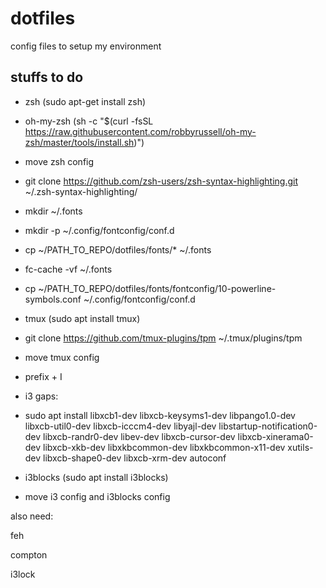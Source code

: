 # dotfiles
config files to setup my environment

## stuffs to do

- zsh (sudo apt-get install zsh)
- oh-my-zsh (sh -c "$(curl -fsSL https://raw.githubusercontent.com/robbyrussell/oh-my-zsh/master/tools/install.sh)")
- move zsh config
- git clone https://github.com/zsh-users/zsh-syntax-highlighting.git ~/.zsh-syntax-highlighting/

- mkdir ~/.fonts
- mkdir -p ~/.config/fontconfig/conf.d
- cp ~/PATH\_TO\_REPO/dotfiles/fonts/\* ~/.fonts
- fc-cache -vf ~/.fonts
- cp ~/PATH\_TO\_REPO/dotfiles/fonts/fontconfig/10-powerline-symbols.conf ~/.config/fontconfig/conf.d

- tmux (sudo apt install tmux)
- git clone https://github.com/tmux-plugins/tpm ~/.tmux/plugins/tpm
- move tmux config
- prefix + I

- i3 gaps: 
- sudo apt install libxcb1-dev libxcb-keysyms1-dev libpango1.0-dev libxcb-util0-dev libxcb-icccm4-dev libyajl-dev libstartup-notification0-dev libxcb-randr0-dev libev-dev libxcb-cursor-dev libxcb-xinerama0-dev libxcb-xkb-dev libxkbcommon-dev libxkbcommon-x11-dev xutils-dev libxcb-shape0-dev libxcb-xrm-dev autoconf
- i3blocks (sudo apt install i3blocks)
- move i3 config and i3blocks config

also need:

feh

compton

i3lock
